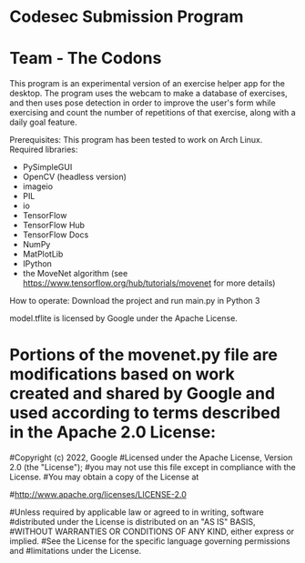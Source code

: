 # Codesec Submission Program
# Team - The Codons

This program is an experimental version of an exercise helper app for the desktop.
The program uses the webcam to make a database of exercises, and then uses pose detection in order to improve the user's form while exercising and count the number of repetitions of that exercise, along with a daily goal feature.

Prerequisites:
This program has been tested to work on Arch Linux.
Required libraries:
* PySimpleGUI
* OpenCV (headless version)
* imageio
* PIL
* io
* TensorFlow
* TensorFlow Hub
* TensorFlow Docs
* NumPy
* MatPlotLib
* IPython
* the MoveNet algorithm (see https://www.tensorflow.org/hub/tutorials/movenet for more details)

How to operate:
Download the project and run main.py in Python 3

model.tflite is licensed by Google under the Apache License.
# Portions of the movenet.py file are modifications based on work created and shared by Google and used according to terms described in the Apache 2.0 License:

#Copyright (c) 2022, Google
#Licensed under the Apache License, Version 2.0 (the "License");
#you may not use this file except in compliance with the License.
#You may obtain a copy of the License at

#http://www.apache.org/licenses/LICENSE-2.0

#Unless required by applicable law or agreed to in writing, software
#distributed under the License is distributed on an "AS IS" BASIS,
#WITHOUT WARRANTIES OR CONDITIONS OF ANY KIND, either express or implied.
#See the License for the specific language governing permissions and
#limitations under the License.
